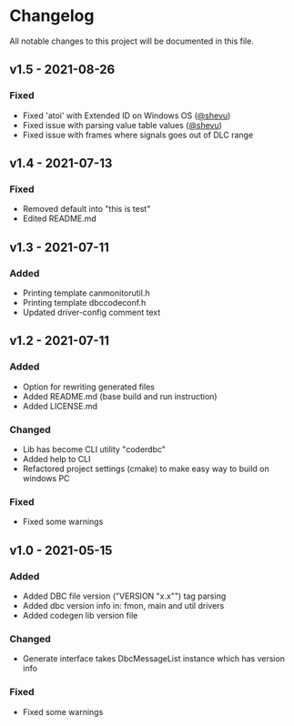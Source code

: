 # Changelog
All notable changes to this project will be documented in this file.

## v1.5 - 2021-08-26
### Fixed
- Fixed 'atoi' with Extended ID on Windows OS ([@shevu](https://github.com/shevu))
- Fixed issue with parsing value table values ([@shevu](https://github.com/shevu))
- Fixed issue with frames where signals goes out of DLC range


## v1.4 - 2021-07-13
### Fixed
- Removed default into "this is test"
- Edited README.md


## v1.3 - 2021-07-11
### Added
- Printing template canmonitorutil.h
- Printing template dbccodeconf.h
- Updated driver-config comment text


## v1.2 - 2021-07-11
### Added
- Option for rewriting generated files
- Added README.md (base build and run instruction)
- Added LICENSE.md

### Changed
- Lib has become CLI utility "coderdbc"
- Added help to CLI 
- Refactored project settings (cmake) to make easy way to build on windows PC

### Fixed
- Fixed some warnings


## v1.0 - 2021-05-15
### Added
- Added DBC file version ("VERSION "x.x"") tag parsing
- Added dbc version info in: fmon, main and util drivers
- Added codegen lib version file

### Changed
- Generate interface takes DbcMessageList instance which has version info

### Fixed
- Fixed some warnings
